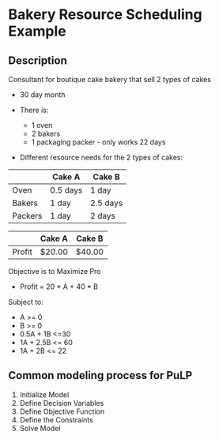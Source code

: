 ﻿# Bakery Resource Scheduling Example #

## Description ##

Consultant for boutique cake bakery that sell 2 types of cakes

* 30 day month
* There is:
  * 1 oven
  * 2 bakers
  * 1 packaging packer - only works 22 days

* Different resource needs for the 2 types of cakes:

|       | Cake A  | Cake B  |
|-------| --------| --------|
|Oven   | 0.5 days| 1 day   |
|Bakers | 1 day   | 2.5 days|
|Packers| 1 day   | 2 days  |

|       | Cake A  | Cake B |
|-------| --------| -------|
|Profit | $20.00  | $40.00 |

Objective is to Maximize Pro
* Profit = 20 * A + 40 * B

Subject to:
* A >= 0
* B >= 0
* 0.5A + 1B <=30
* 1A + 2.5B <= 60
* 1A + 2B <= 22

## Common modeling process for PuLP ##

1. Initialize Model
2. Define Decision Variables
3. Define Objective Function 
4. Define the Constraints
5. Solve Model